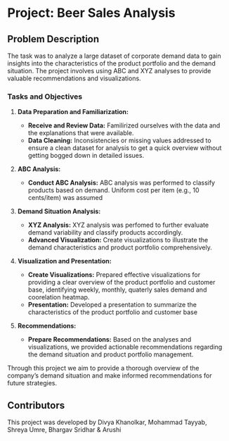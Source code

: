 # Project: Beer Sales Analysis

## Problem Description

The task was to analyze a large dataset of corporate demand data to gain insights into the characteristics of the product portfolio and the demand situation. The project involves using ABC and XYZ analyses to provide valuable recommendations and visualizations. 

### Tasks and Objectives

1. **Data Preparation and Familiarization:**
   - **Receive and Review Data:** Familirized ourselves with the data and the explanations that were available.
   - **Data Cleaning:** Inconsistencies or missing values addressed to ensure a clean dataset for analysis to get a quick overview without getting bogged down in detailed issues.

2. **ABC Analysis:**
   - **Conduct ABC Analysis:** ABC analysis was performed to classify products based on demand. Uniform cost per item (e.g., 10 cents/item) was assumed

3. **Demand Situation Analysis:**
   - **XYZ Analysis:** XYZ analysis was perfomed to further evaluate demand variability and classify products accordingly.
   - **Advanced Visualization:** Create visualizations to illustrate the demand characteristics and product portfolio comprehensively. 

4. **Visualization and Presentation:**
   - **Create Visualizations:** Prepared effective visualizations for providing a clear overview of the product portfolio and customer base, identifying weekly, monthly, quaterly sales demand and coorelation heatmap.
   - **Presentation:** Developed a presentation to summarize the characteristics of the product portfolio and customer base

5. **Recommendations:**
   - **Prepare Recommendations:** Based on the analyses and visualizations, we provided actionable recommendations regarding the demand situation and product portfolio management.

Through this project we aim to provide a thorough overview of the company’s demand situation and make informed recommendations for future strategies.

## Contributors
This project was developed by Divya Khanolkar, Mohammad Tayyab, Shreya Umre, Bhargav Sridhar & Arushi
